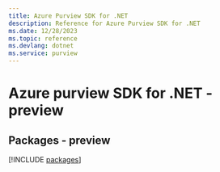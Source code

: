```yaml
---
title: Azure Purview SDK for .NET
description: Reference for Azure Purview SDK for .NET
ms.date: 12/28/2023
ms.topic: reference
ms.devlang: dotnet
ms.service: purview
---
```

# Azure purview SDK for .NET - preview
## Packages - preview
[!INCLUDE [packages](purview-index.md)]